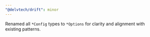 ```yaml
---
"@delvtech/drift": minor
---
```


Renamed all `*Config` types to `*Options` for clarity and alignment with existing patterns.
